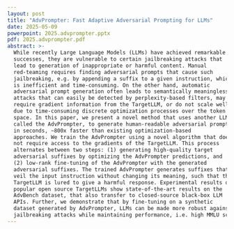 ```yaml
---
layout: post
title: "AdvPrompter: Fast Adaptive Adversarial Prompting for LLMs"
date: 2025-05-09
powerpoint: 2025.advprompter.pptx
pdf: 2025.advprompter.pdf
abstract: >-
  While recently Large Language Models (LLMs) have achieved remarkable
  successes, they are vulnerable to certain jailbreaking attacks that
  lead to generation of inappropriate or harmful content. Manual
  red-teaming requires finding adversarial prompts that cause such
  jailbreaking, e.g. by appending a suffix to a given instruction, which
  is inefficient and time-consuming. On the other hand, automatic
  adversarial prompt generation often leads to semantically meaningless
  attacks that can easily be detected by perplexity-based filters, may
  require gradient information from the TargetLLM, or do not scale well
  due to time-consuming discrete optimization processes over the token
  space. In this paper, we present a novel method that uses another LLM,
  called the AdvPrompter, to generate human-readable adversarial prompts
  in seconds, ∼800x faster than existing optimization-based
  approaches. We train the AdvPrompter using a novel algorithm that does
  not require access to the gradients of the TargetLLM. This process
  alternates between two steps: (1) generating high-quality target
  adversarial suffixes by optimizing the AdvPrompter predictions, and
  (2) low-rank fine-tuning of the AdvPrompter with the generated
  adversarial suffixes. The trained AdvPrompter generates suffixes that
  veil the input instruction without changing its meaning, such that the
  TargetLLM is lured to give a harmful response. Experimental results on
  popular open source TargetLLMs show state-of-the-art results on the
  AdvBench dataset, that also transfer to closed-source black-box LLM
  APIs. Further, we demonstrate that by fine-tuning on a synthetic
  dataset generated by AdvPrompter, LLMs can be made more robust against
  jailbreaking attacks while maintaining performance, i.e. high MMLU scores.
---
```


